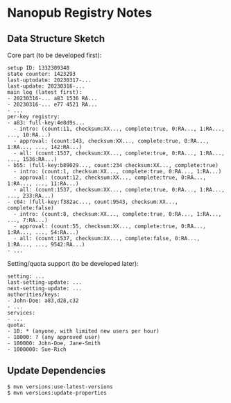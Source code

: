 # Nanopub Registry Notes

## Data Structure Sketch

Core part (to be developed first):

    setup ID: 1332309348
    state counter: 1423293
    last-uptodate: 20230317-...
    last-update: 20230316-...
    main log (latest first):
    - 20230316-... a83 1536 RA...
    - 20230316-... e77 4521 RA...
    - ...
    per-key registry:
    - a83: full-key:4e8d9s...
      - intro: (count:11, checksum:XX..., complete:true, 0:RA..., 1:RA..., ..., 10:RA...)
      - approval: (count:143, checksum:XX..., complete:true, 0:RA..., 1:RA..., ..., 142:RA...)
      - all: (count:1537, checksum:XX..., complete:true, 0:RA..., 1:RA..., ..., 1536:RA...)
    - b55: (full-key:b89029..., count:234 checksum:XX..., complete:true)
      - intro: (count:1, checksum:XX..., complete:true, 0:RA..., 1:RA...)
      - approval: (count:12, checksum:XX..., complete:true, 0:RA..., 1:RA..., ..., 11:RA...)
      - all: (count:1537, checksum:XX..., complete:true, 0:RA..., 1:RA..., ..., 233:RA...)
    - c04: (full-key:f382ac..., count:9543, checksum:XX..., complete:false)
      - intro: (count:8, checksum:XX..., complete:true, 0:RA..., 1:RA..., ..., 7:RA...)
      - approval: (count:55, checksum:XX..., complete:true, 0:RA..., 1:RA..., ..., 54:RA...)
      - all: (count:1537, checksum:XX..., complete:false, 0:RA..., 1:RA..., ..., 9542:RA...)
    - ...

Setting/quota support (to be developed later):

    setting: ...
    last-setting-update: ...
    next-setting-update: ...
    authorities/keys:
    - John-Doe: a83,d28,c32
    - ...
    services:
    - ...
    quota:
    - 10: * (anyone, with limited new users per hour)
    - 10000: ? (any approved user)
    - 100000: John-Doe, Jane-Smith
    - 1000000: Sue-Rich

## Update Dependencies

    $ mvn versions:use-latest-versions
    $ mvn versions:update-properties

